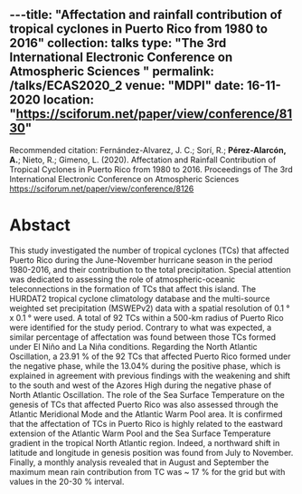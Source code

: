 ---title: "Affectation and rainfall contribution of tropical cyclones in Puerto Rico from 1980 to 2016"
collection: talks
type: "The 3rd International Electronic Conference on Atmospheric Sciences "
permalink: /talks/ECAS2020_2
venue: "MDPI"
date: 16-11-2020
location: "https://sciforum.net/paper/view/conference/8130"
---

Recommended citation: Fernández-Alvarez, J. C.; Sorí, R.; <b>Pérez-Alarcón, A.</b>; Nieto, R.; Gimeno, L. (2020). Affectation
and Rainfall Contribution of Tropical Cyclones in Puerto Rico from 1980 to 2016. Proceedings of
The 3rd International Electronic Conference on Atmospheric Sciences
https://sciforum.net/paper/view/conference/8126


# Abstact
 This study investigated the number of tropical cyclones (TCs) that affected Puerto Rico
during the June-November hurricane season in the period 1980-2016, and their contribution to the
total precipitation. Special attention was dedicated to assessing the role of atmospheric-oceanic
teleconnections in the formation of TCs that affect this island. The HURDAT2 tropical cyclone
climatology database and the multi-source weighted set precipitation (MSWEPv2) data with a
spatial resolution of 0.1 ° x 0.1 ° were used. A total of 92 TCs within a 500-km radius of Puerto Rico
were identified for the study period. Contrary to what was expected, a similar percentage of
affectation was found between those TCs formed under El Niño and La Niña conditions. Regarding
the North Atlantic Oscillation, a 23.91 % of the 92 TCs that affected Puerto Rico formed under the
negative phase, while the 13.04% during the positive phase, which is explained in agreement with
previous findings with the weakening and shift to the south and west of the Azores High during
the negative phase of North Atlantic Oscillation. The role of the Sea Surface Temperature on the
genesis of TCs that affected Puerto Rico was also assessed through the Atlantic Meridional Mode
and the Atlantic Warm Pool area. It is confirmed that the affectation of TCs in Puerto Rico is highly
related to the eastward extension of the Atlantic Warm Pool and the Sea Surface Temperature
gradient in the tropical North Atlantic region. Indeed, a northward shift in latitude and longitude
in genesis position was found from July to November. Finally, a monthly analysis revealed that in
August and September the maximum mean rain contribution from TC was ~ 17 % for the grid but
with values in the 20-30 % interval.
